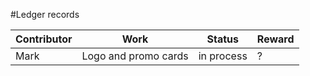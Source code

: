 #Ledger records

Contributor | Work | Status | Reward
------------ | ------------- | ------------- | -------------
Mark | Logo and promo cards | in process | ?